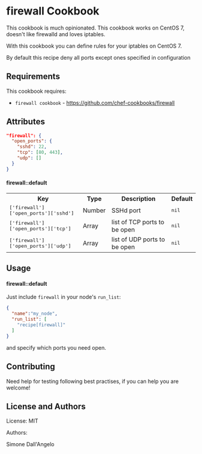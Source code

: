firewall Cookbook
=================
This cookbook is much opinionated.
This cookbook works on CentOS 7, doesn't like firewalld and loves iptables.

With this cookbook you can define rules for your iptables on CentOS 7.

By default this recipe deny all ports except ones specified in configuration

Requirements
------------
This cookbook requires:
- `firewall cookbook` - https://github.com/chef-cookbooks/firewall

Attributes
----------

```json
"firewall": {
  "open_ports": {
    "sshd": 22,
    "tcp": [80, 443],
    "udp": []
  }
}
```

#### firewall::default
<table>
  <tr>
    <th>Key</th>
    <th>Type</th>
    <th>Description</th>
    <th>Default</th>
  </tr>
  <tr>
    <td><tt>['firewall']['open_ports']['sshd']</tt></td>
    <td>Number</td>
    <td>SSHd port</td>
    <td><tt>nil</tt></td>
  </tr>
  <tr>
    <td><tt>['firewall']['open_ports']['tcp']</tt></td>
    <td>Array</td>
    <td>list of TCP ports to be open</td>
    <td><tt>nil</tt></td>
  </tr>
  <tr>
    <td><tt>['firewall']['open_ports']['udp']</tt></td>
    <td>Array</td>
    <td>list of UDP ports to be open</td>
    <td><tt>nil</tt></td>
  </tr>
</table>

Usage
-----
#### firewall::default
Just include `firewall` in your node's `run_list`:

```json
{
  "name":"my_node",
  "run_list": [
    "recipe[firewall]"
  ]
}
```
and specify which ports you need open.

Contributing
------------
Need help for testing following best practises, if you can help you are welcome!

License and Authors
-------------------
License: MIT

Authors:

Simone Dall'Angelo
